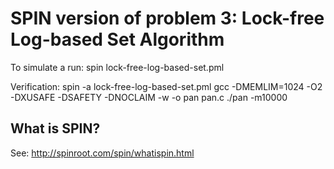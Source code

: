 # SPIN version of problem 3: Lock-free Log-based Set Algorithm

To simulate a run:
    spin lock-free-log-based-set.pml

Verification:
    spin -a  lock-free-log-based-set.pml
    gcc -DMEMLIM=1024 -O2 -DXUSAFE -DSAFETY -DNOCLAIM -w -o pan pan.c
    ./pan -m10000


## What is SPIN?

See: http://spinroot.com/spin/whatispin.html

